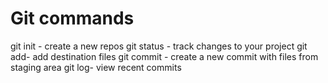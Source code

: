 # Git commands
git init - create a new repos
git status - track changes to your project
git add- add destination files
git commit - create a new commit with files from staging area
git log- view recent commits